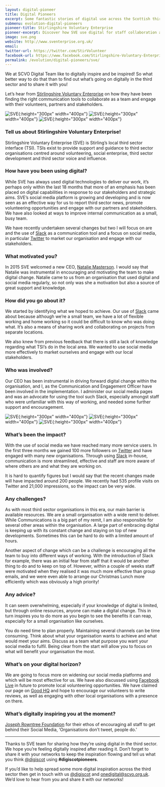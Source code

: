 ```yaml
---
layout: digital-pioneer
title: Digital Pioneers
excerpt: Some fantastic stories of digital use across the Scottish third sector. Read on to be inspired.
submenu: evolution-digital-pioneers
pioneer-title: Stirlingshire Voluntary Enterprise
pioneer-excerpt: Discover how SVE use digital for staff collaboration and volunteer, partner & stakeholder engagement.
image: sve.png
website: http://www.sventerprise.org.uk/
email:
twitter-url: https://twitter.com/StirVolunteer
facebook-url: https://www.facebook.com/Stirlingshire-Voluntary-Enterprise-208612419156913/
permalink: /evolution/digital-pioneers/sve/
---
```


We at SCVO Digital Team like to digitally inspire and be inspired! So what better way to do that than to find out what’s going on digitally in the third sector and to share it with you!

Let’s hear from <a target='_blank' href="http://www.sventerprise.org.uk/">Stirlingshire Voluntary Enterprise</a> on how they have been finding the right communication tools to collaborate as a team and engage with their volunteers, partners and stakeholders.

![SVE](digiscot.github.io/images/digital-pioneers/SVEevent2.jpg){:height="300px" width="400px"} ![SVE](digiscot.github.io/images/digital-pioneers/sve.png){:height="300px" width="400px"} ![SVE](digiscot.github.io/images/digital-pioneers/SVETwittergrab.jpg){:height="300px" width="400px"}

### Tell us about Stirlingshire Voluntary Enterprise!

Stirlingshire Voluntary Enterprise (SVE) is Stirling’s local third sector interface (TSI). TSIs exist to provide support and guidance to third sector organisations centred around volunteering, social enterprise, third sector development and third sector voice and influence.

### How have you been using digital?

While SVE has always used digital technologies to deliver our work, it’s perhaps only within the last 18 months that more of an emphasis has been placed on digital capabilities in response to our stakeholders and strategic aims. SVE’s social media platform is growing and developing and is now seen as an effective way for us to report third sector news, promote volunteering opportunities and engage with our partners and stakeholders. We have also looked at ways to improve internal communication as a small, busy team. 

We have recently undertaken several changes but two I will focus on are and the use of <a target='_blank' href="https://slack.com/">Slack</a> as a communication tool and a focus on social media, in particular <a target='_blank' href="https://twitter.com">Twitter</a> to market our organisation and engage with our stakeholders.

### What motivated you?

In 2015 SVE welcomed a new CEO, <a target='_blank' href="https://uk.linkedin.com/in/natalie-masterson-5335b878">Natalie Masterson</a>. I would say that Natalie was instrumental in encouraging and motivating the team to make digital change. Natalie came to us from an organisation that used digital and social media regularly, so not only was she a motivation but also a source of great support and knowledge.

### How did you go about it?

We started by identifying what we hoped to achieve. Our use of <a target='_blank' href="https://slack.com/">Slack</a> came about because although we’re a small team, we have a lot of flexible working and home working so it could be difficult to know who was doing what. It’s also a means of sharing work and collaborating on projects from separate locations.

We also knew from previous feedback that there is still a lack of knowledge regarding what TSI’s do in the local area. We wanted to use social media more effectively to market ourselves and engage with our local stakeholders.

### Who was involved?

Our CEO has been instrumental in driving forward digital change within the organisation, and I, as the Communication and Engagement Officer have been involved in the implementation. I administer our social media pages and was an advocate for using the tool such Slack, especially amongst staff who were unfamiliar with this way of working, and needed some further support and encouragement.

![SVE](digiscot.github.io/images/digital-pioneers/SVEpersonatcomputer.jpg){:height="300px" width="400px"} ![SVE](digiscot.github.io/images/digital-pioneers/SVEletsgetslacking.jpg){:height="300px" width="400px"} ![SVE](digiscot.github.io/images/digital-pioneers/SVEcomputerscreen.jpg){:height="300px" width="400px"}

### What’s been the impact?

With the use of social media we have reached many more service users. In the first three months we gained 100 more followers on <a target='_blank' href="https://twitter.com">Twitter</a> and have engaged with many new organisations. Through using <a target='_blank' href="https://slack.com/">Slack</a> in-house, communication is more streamlined, effective and staff are more aware of where others are and what they are working on.

It is hard to quantify figures but I would say that the recent changes made will have impacted around 200 people.  We recently had 535 profile visits on Twitter and 21,000 impressions, so the impact can be very wide.

### Any challenges?

As with most third sector organisations in this era, our main barrier is available resources. We are a small organisation with a wide remit to deliver. While Communications is a big part of my remit, I am also responsible for several other areas within the organisation. A large part of embracing digital is keeping up with its constant change and staying on top of new developments. Sometimes this can be hard to do with a limited amount of hours.

Another aspect of change which can be a challenge is encouraging all the team to buy into different ways of working. With the introduction of Slack for example, there was an initial fear from staff that it would be another thing to do and to keep on top of. However, within a couple of weeks staff were motivated when they realised it was much more effective than group emails, and we were even able to arrange our Christmas Lunch more efficiently which was obviously a high priority!

### Any advice?

It can seem overwhelming, especially if your knowledge of digital is limited, but through online resources, anyone can make a digital change. This in turn inspires you to do more as you begin to see the benefits it can reap, especially for a small organisation like ourselves.

You do need time to plan properly. Maintaining several channels can be time consuming. Think about what your organisation wants to achieve and what would meet your aims. Discuss as a team what purpose you want your social media to fulfil. Being clear from the start will allow you to focus on what will benefit your organisation the most.

### What’s on your digital horizon?

We are going to focus more on widening our social media platforms and which will be most effective for us. We have also discussed using <a target='_blank' href="https://live.fb.com/">Facebook Live</a> in future to promote local volunteering opportunities. We have claimed our page on <a target='_blank' href="https://goodhq.org/">Good HQ</a> and hope to encourage our volunteers to write reviews, as well as engaging with other local organisations with a presence on there.

### What’s digitally inspiring you at the moment?

<a target='_blank' href="https://www.jrf.org.uk/">Joseph Rowntree Foundation</a> for their ethos of encouraging all staff to get behind their Social Media, ‘Organisations don’t tweet, people do.’

-----

Thanks to SVE team for sharing how they’re using digital in the third sector. We hope you’re feeling digitally inspired after reading it. Don’t forget to share it with your networks to keep the inspiration flowing and tell us what you think <a href="https://twitter.com/digiscot?ref_src=twsrc%5Egoogle%7Ctwcamp%5Eserp%7Ctwgr%5Eauthor" target="_blank">@digiscot</a> using **#digiscotpioneers**.

If you’d like to help spread some more digital inspiration across the third sector then get in touch with us <a href="https://twitter.com/digiscot?ref_src=twsrc%5Egoogle%7Ctwcamp%5Eserp%7Ctwgr%5Eauthor" target="_blank">@digiscot</a> and <a href="mailto:onedigital@scvo.org.uk">onedigital@scvo.org.uk</a>.  We’d love to hear from you and share it with our networks!

